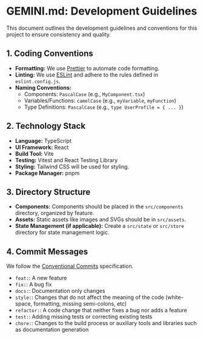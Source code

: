 # GEMINI.md: Development Guidelines

This document outlines the development guidelines and conventions for this project to ensure consistency and quality.

## 1. Coding Conventions

- **Formatting:** We use [Prettier](https://prettier.io/) to automate code formatting.
- **Linting:** We use [ESLint](https://eslint.org/) and adhere to the rules defined in `eslint.config.js`.
- **Naming Conventions:**
  - Components: `PascalCase` (e.g., `MyComponent.tsx`)
  - Variables/Functions: `camelCase` (e.g., `myVariable`, `myFunction`)
  - Type Definitions: `PascalCase` (e.g., `type UserProfile = { ... }`)

## 2. Technology Stack

- **Language:** TypeScript
- **UI Framework:** React
- **Build Tool:** Vite
- **Testing:** Vitest and React Testing Library
- **Styling:** Tailwind CSS will be used for styling.
- **Package Manager:** pnpm

## 3. Directory Structure

- **Components:** Components should be placed in the `src/components` directory, organized by feature.
- **Assets:** Static assets like images and SVGs should be in `src/assets`.
- **State Management (if applicable):** Create a `src/state` or `src/store` directory for state management logic.

## 4. Commit Messages

We follow the [Conventional Commits](https://www.conventionalcommits.org/) specification.

- `feat:`: A new feature
- `fix:`: A bug fix
- `docs:`: Documentation only changes
- `style:`: Changes that do not affect the meaning of the code (white-space, formatting, missing semi-colons, etc)
- `refactor:`: A code change that neither fixes a bug nor adds a feature
- `test:`: Adding missing tests or correcting existing tests
- `chore:`: Changes to the build process or auxiliary tools and libraries such as documentation generation
